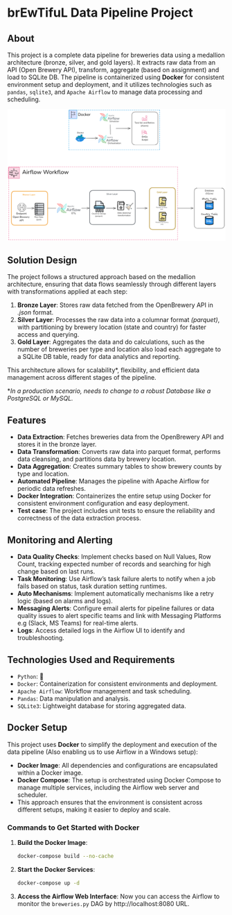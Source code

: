 # br**E**w**T**ifu**L** Data Pipeline Project

## About

This project is a complete data pipeline for breweries data using a medallion architecture (bronze, silver, and gold layers). It extracts raw data from an API (Open Brewery API), transform, aggregate (based on assignment) and load to SQLite DB. The pipeline is containerized using **Docker** for consistent environment setup and deployment, and it utilizes technologies such as `pandas`, `sqlite3`, and `Apache Airflow` to manage data processing and scheduling.

  <p align="center">
  <img src="images/diagram.png" width="700" />
</p>

## Solution Design

The project follows a structured approach based on the medallion architecture, ensuring that data flows seamlessly through different layers with transformations applied at each step:

1. **Bronze Layer**: Stores raw data fetched from the OpenBrewery API in *.json* format.
2. **Silver Layer**: Processes the raw data into a columnar format *(parquet)*, with partitioning by brewery location (state and country) for faster access and querying.
3. **Gold Layer**: Aggregates the data and do calculations, such as the number of breweries per type and location also load each aggregate to a SQLite DB table, ready for data analytics and reporting.

This architecture allows for scalability*, flexibility, and efficient data management across different stages of the pipeline.

**In a production scenario, needs to change to a robust Database like a PostgreSQL or MySQL.*

## Features

- **Data Extraction**: Fetches breweries data from the OpenBrewery API and stores it in the bronze layer.
- **Data Transformation**: Converts raw data into parquet format, performs data cleansing, and partitions data by brewery location.
- **Data Aggregation**: Creates summary tables to show brewery counts by type and location.
- **Automated Pipeline**: Manages the pipeline with Apache Airflow for periodic data refreshes.
- **Docker Integration**: Containerizes the entire setup using Docker for consistent environment configuration and easy deployment.
- **Test case**: The project includes unit tests to ensure the reliability and correctness of the data extraction process.

## Monitoring and Alerting

- **Data Quality Checks**: Implement checks based on Null Values, Row Count, tracking expected number of records and searching for high change based on last runs.
- **Task Monitoring**: Use Airflow’s task failure alerts to notify when a job fails based on status, task duration setting runtimes.
- **Auto Mechanisms**: Implement automatically mechanisms like a retry logic (based on alarms and logs).
- **Messaging Alerts**: Configure email alerts for pipeline failures or data quality issues to alert specific teams and link with Messaging Platforms e.g (Slack, MS Teams) for real-time alerts.
- **Logs**: Access detailed logs in the Airflow UI to identify and troubleshooting.

## Technologies Used and Requirements

- `Python`: 🐍
- `Docker`: Containerization for consistent environments and deployment.
- `Apache Airflow`: Workflow management and task scheduling.
- `Pandas`: Data manipulation and analysis.
- `SQLite3`: Lightweight database for storing aggregated data.

## Docker Setup

This project uses **Docker** to simplify the deployment and execution of the data pipeline (Also enabling us to use Airflow in a Windows setup):
- **Docker Image**: All dependencies and configurations are encapsulated within a Docker image.
- **Docker Compose**: The setup is orchestrated using Docker Compose to manage multiple services, including the Airflow web server and scheduler.
- This approach ensures that the environment is consistent across different setups, making it easier to deploy and scale.

### Commands to Get Started with Docker

1. **Build the Docker Image**:
   ```bash
   docker-compose build --no-cache
2. **Start the Docker Services**:
   ```bash
   docker-compose up -d
   
3. **Access the Airflow Web Interface**: Now you can access the Airflow to monitor the `breweries.py` DAG by http://localhost:8080 URL.
